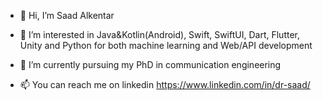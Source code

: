 - 👋 Hi, I’m Saad Alkentar
- 👀 I’m interested in Java&Kotlin(Android), Swift, SwiftUI, Dart, Flutter, Unity and Python for both machine learning and Web/API development
- 🌱 I’m currently pursuing my PhD in communication engineering

- 📫 You can reach me on linkedin https://www.linkedin.com/in/dr-saad/

<!---
saad4software/saad4software is a ✨ special ✨ repository because its `README.md` (this file) appears on your GitHub profile.
You can click the Preview link to take a look at your changes.
--->
